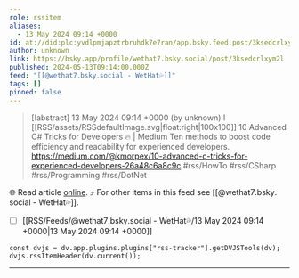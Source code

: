 ```yaml
---
role: rssitem
aliases:
  - 13 May 2024 09:14 +0000
id: at://did:plc:yvdlpmjapztrbruhdk7e7ran/app.bsky.feed.post/3ksedcrlxym2l
author: unknown
link: https://bsky.app/profile/wethat7.bsky.social/post/3ksedcrlxym2l
published: 2024-05-13T09:14:00.000Z
feed: "[[@wethat7․bsky․social - WetHat💦]]"
tags: []
pinned: false
---
```


> [!abstract] 13 May 2024 09:14 +0000 (by unknown)
> ![[RSS/assets/RSSdefaultImage.svg|float:right|100x100]] 10 Advanced C# Tricks for Developers 🔥 | Medium Ten methods to boost code efficiency and readability for experienced developers. https://medium.com/@kmorpex/10-advanced-c-tricks-for-experienced-developers-26a48c6a8c9c #rss/HowTo #rss/CSharp #rss/Programming #rss/DotNet

🌐 Read article [online](https://bsky.app/profile/wethat7.bsky.social/post/3ksedcrlxym2l). ⤴ For other items in this feed see [[@wethat7․bsky․social - WetHat💦]].

- [ ] [[RSS/Feeds/@wethat7․bsky․social - WetHat💦/13 May 2024 09꞉14 +0000|13 May 2024 09꞉14 +0000]]

~~~dataviewjs
const dvjs = dv.app.plugins.plugins["rss-tracker"].getDVJSTools(dv);
dvjs.rssItemHeader(dv.current());
~~~

- - -